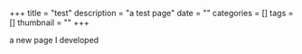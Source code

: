 +++
title = "test"
description = "a test page"
date = ""
categories = []
tags = []
thumbnail = ""
+++

a new page I developed